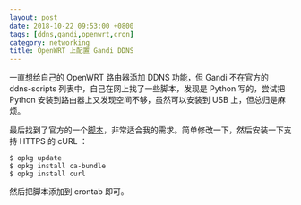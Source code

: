 ```yaml
---
layout: post
date: 2018-10-22 09:53:00 +0800
tags: [ddns,gandi,openwrt,cron]
category: networking
title: OpenWRT 上配置 Gandi DDNS
---
```


一直想给自己的 OpenWRT 路由器添加 DDNS 功能，但 Gandi 不在官方的 ddns-scripts 列表中，自己在网上找了一些脚本，发现是 Python 写的，尝试把 Python 安装到路由器上又发现空间不够，虽然可以安装到 USB 上，但总归是麻烦。

最后找到了官方的一个[脚本](https://github.com/Gandi/api-examples/blob/master/bash/livedns/mywanip.sh)，非常适合我的需求。简单修改一下，然后安装一下支持 HTTPS 的 cURL ：

```
$ opkg update
$ opkg install ca-bundle
$ opkg install curl
```

然后把脚本添加到 crontab 即可。
